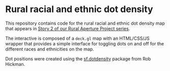 # Rural racial and ethnic dot density

This repository contains code for the rural racial and ethnic dot density map 
that appears in [Story 2 of our Rural Aperture Project series](https://ruralinnovation.us/blog/who-lives-in-rural-america-part-i/).

The interactive is composed of a `deck.gl` map with an HTML/CSS/JS wrapper that provides a simple 
interface for toggling dots on and off for the different races and ethnicities on the map.

Dot positions were created using the [sf.dotdensity](https://github.com/RobWHickman/sf.dotdensity) package from Rob Hickman.
